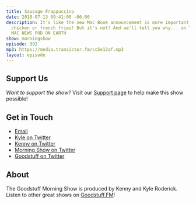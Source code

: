 ```yaml
---
title: Sausage Frappuccino
date: 2018-07-13 09:41:00 -06:00
description: It's like the new Mac Book announcement is more important than donut-shaped
  chicken or french fries! But it's not! And we'll tell you why... on THE NUMBER ONE
  MAC NEWS POD ON EARTH
show: morningshow
episode: 392
mp3: https://media.transistor.fm/cc5e12af.mp3
layout: episode
---
```


## Support Us

*Want to support the show?* Visit our [Support page](https://goodstuff.fm/support) to help make this show possible!

## Get in Touch

- [Email](mailto:kyle@goodstuff.fm)
- [Kyle on Twitter](http://twitter.com/dogburps)
- [Kenny on Twitter](http://twitter.com/kennyroderick_)
- [Morning Show on Twitter](http://twitter.com/morningshowam)
- [Goodstuff on Twitter](http://twitter.com/goodstufffm)

## About

The Goodstuff Morning Show is produced by Kenny and Kyle Roderick. Listen to other great shows on [Goodstuff.FM](http://goodstuff.fm/shows)!